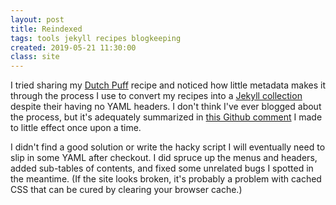 ```yaml
---
layout: post
title: Reindexed
tags: tools jekyll recipes blogkeeping
created: 2019-05-21 11:30:00
class: site
---
```

I tried sharing my [Dutch Puff](/recipes/quick-bread/dutchPuff/) recipe and noticed how little metadata makes it through the process I use to convert my recipes into a [Jekyll collection](https://jekyllrb.com/docs/collections/) despite their having no YAML headers.  I don't think I've ever blogged about the process, but it's adequately summarized in [this Github comment](https://github.com/jekyll/jekyll-help/issues/223#issuecomment-308140360) I made to little effect once upon a time.

I didn't find a good solution or write the hacky script I will eventually need to slip in some YAML after checkout.  I did spruce up the menus and headers, added sub-tables of contents, and fixed some unrelated bugs I spotted in the meantime.  (If the site looks broken, it's probably a problem with cached CSS that can be cured by clearing your browser cache.)
